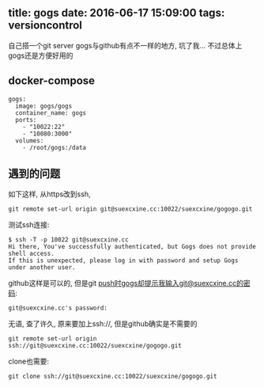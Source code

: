 title: gogs
date: 2016-06-17 15:09:00
tags: versioncontrol
---

自己搭一个git server
gogs与github有点不一样的地方, 坑了我...
不过总体上gogs还是方便好用的
<!--more-->

## docker-compose
```
gogs:
  image: gogs/gogs
  container_name: gogs
  ports:
    - "10022:22"
    - "10080:3000"
  volumes:
    - /root/gogs:/data
```

## 遇到的问题

如下这样, 从https改到ssh,
```
git remote set-url origin git@suexcxine.cc:10022/suexcxine/gogogo.git
```
测试ssh连接:
```
$ ssh -T -p 10022 git@suexcxine.cc
Hi there, You've successfully authenticated, but Gogs does not provide shell access.
If this is unexpected, please log in with password and setup Gogs under another user.
```
github这样是可以的, 但是git push时gogs却提示我输入git@suexcxine.cc的密码:
```
git@suexcxine.cc's password: 
```
无语, 查了许久, 原来要加上ssh://, 但是github确实是不需要的
```
git remote set-url origin ssh://git@suexcxine.cc:10022/suexcxine/gogogo.git
```
clone也需要:
```
git clone ssh://git@suexcxine.cc:10022/suexcxine/gogogo.git
```

